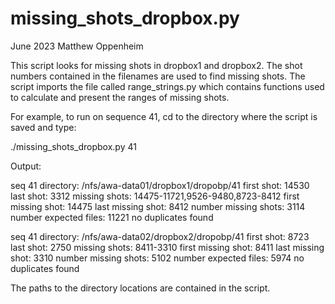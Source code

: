 # missing_shots_dropbox.py
June 2023 Matthew Oppenheim

This script looks for missing shots in dropbox1 and dropbox2. The shot numbers
contained in the filenames are used to find missing shots. The script imports the file called range_strings.py
which contains functions used to calculate and present the ranges of missing
shots.

For example, to run on sequence 41, cd to the directory where the script is saved and type:

./missing_shots_dropbox.py 41

Output:

seq 41
directory: /nfs/awa-data01/dropbox1/dropobp/41
first shot: 14530
last shot: 3312
missing shots: 14475-11721,9526-9480,8723-8412
first missing shot: 14475
last missing shot: 8412
number missing shots: 3114
number expected files: 11221
no duplicates found

seq 41
directory: /nfs/awa-data02/dropbox2/dropobp/41
first shot: 8723
last shot: 2750
missing shots: 8411-3310
first missing shot: 8411
last missing shot: 3310
number missing shots: 5102
number expected files: 5974
no duplicates found

The paths to the directory locations are contained in the script.

